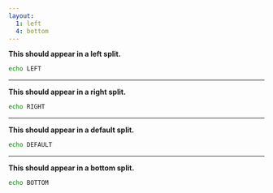 ```yaml
---
layout:
  1: left
  4: bottom
---
```


**This should appear in a left split.**

```bash
echo LEFT
```

---

**This should appear in a right split.**

```bash
echo RIGHT
```

---

**This should appear in a default split.**

```bash
echo DEFAULT
```

---

**This should appear in a bottom split.**

```bash
echo BOTTOM
```
